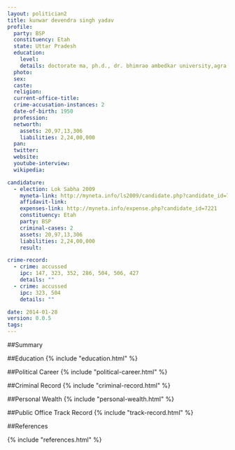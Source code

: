 ```yaml
---
layout: politician2
title: kunwar devendra singh yadav
profile: 
  party: BSP
  constituency: Etah
  state: Uttar Pradesh
  education: 
    level: 
    details: doctorate ma, ph.d., dr. bhimrao ambedkar university,agra
  photo: 
  sex: 
  caste: 
  religion: 
  current-office-title: 
  crime-accusation-instances: 2
  date-of-birth: 1950
  profession: 
  networth: 
    assets: 20,97,13,306
    liabilities: 2,24,00,000
  pan: 
  twitter: 
  website: 
  youtube-interview: 
  wikipedia: 

candidature: 
  - election: Lok Sabha 2009
    myneta-link: http://myneta.info/ls2009/candidate.php?candidate_id=7221
    affidavit-link: 
    expenses-link: http://myneta.info/expense.php?candidate_id=7221
    constituency: Etah 
    party: BSP
    criminal-cases: 2
    assets: 20,97,13,306
    liabilities: 2,24,00,000
    result:  

crime-record: 
  - crime: accussed
    ipc: 147, 323, 352, 286, 504, 506, 427
    details: "" 
  - crime: accussed
    ipc: 323, 504
    details: "" 

date: 2014-01-28
version: 0.0.5
tags: 
---
```

##Summary


##Education
{% include "education.html" %}


##Political Career
{% include "political-career.html" %}


##Criminal Record
{% include "criminal-record.html" %}


##Personal Wealth
{% include "personal-wealth.html" %}


##Public Office Track Record
{% include "track-record.html" %}


##References


{% include "references.html" %}